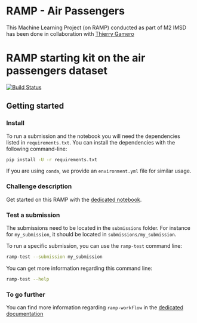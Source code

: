 # RAMP - Air Passengers


This Machine Learning Project (on RAMP) conducted as part of M2 IMSD has been done in collaboration with [Thierry Gamero](https://github.com/titigmr)



# RAMP starting kit on the air passengers dataset


[![Build Status](https://travis-ci.org/ramp-kits/air_passengers.svg?branch=master)](https://travis-ci.org/ramp-kits/air_passengers)


## Getting started

### Install

To run a submission and the notebook you will need the dependencies listed
in `requirements.txt`. You can install the dependencies with the
following command-line:

```bash
pip install -U -r requirements.txt
```

If you are using `conda`, we provide an `environment.yml` file for similar
usage.

### Challenge description

Get started on this RAMP with the
[dedicated notebook](air_passengers_starting_kit.ipynb).

### Test a submission

The submissions need to be located in the `submissions` folder. For instance
for `my_submission`, it should be located in `submissions/my_submission`.

To run a specific submission, you can use the `ramp-test` command line:

```bash
ramp-test --submission my_submission
```

You can get more information regarding this command line:

```bash
ramp-test --help
```

### To go further

You can find more information regarding `ramp-workflow` in the
[dedicated documentation](https://paris-saclay-cds.github.io/ramp-docs/ramp-workflow/stable/using_kits.html)

